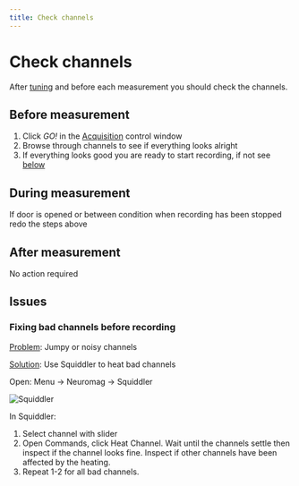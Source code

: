 ```yaml
---
title: Check channels
---
```


# Check channels

After [tuning](03_Tuning.md) and before each measurement you should check the channels.

## Before measurement
1. Click  *GO!*  in the [Acquisition](02_Acquisition.md) control window
2. Browse through channels to see if everything looks alright
3. If everything looks good you are ready to start recording, if not see [below](#fixing-bad-channels-before-recording)

## During measurement
If door is opened or between condition when recording has been stopped redo the steps above

## After measurement
No action required

## Issues

### Fixing bad channels before recording

<u>Problem</u>: Jumpy or noisy channels

<u>Solution</u>: Use Squiddler to heat bad channels

Open: Menu -> Neuromag -> Squiddler

![Squiddler](../../resources/wiki_images/squiddler_small.jpg)


In Squiddler:

1. Select channel with slider
2. Open Commands, click Heat Channel. Wait until the channels settle then inspect if the channel looks fine. Inspect if other channels have been affected by the heating.
3. Repeat 1-2 for all bad channels.
